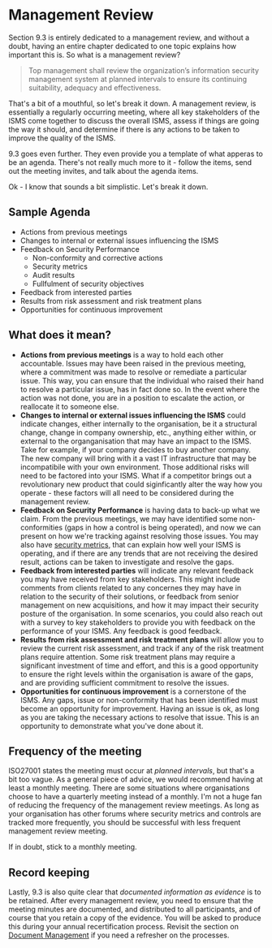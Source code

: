 # Management Review

Section 9.3 is entirely dedicated to a management review, and without a doubt, having an entire chapter dedicated to one topic explains how important this is.  So what is a management review?

> Top management shall review the organization’s information security management system at planned intervals to ensure its continuing suitability, adequacy and effectiveness.

That's a bit of a mouthful, so let's break it down.  A management review, is essentially a regularly occurring meeting, where all key stakeholders of the ISMS come together to discuss the overall ISMS, assess if things are going the way it should, and determine if there is any actions to be taken to improve the quality of the ISMS.

9.3 goes even further.  They even provide you a template of what apperas to be an agenda.  There's not really much more to it - follow the items, send out the meeting invites, and talk about the agenda items.

Ok - I know that sounds a bit simplistic.  Let's break it down.

## Sample Agenda
* Actions from previous meetings
* Changes to internal or external issues influencing the ISMS
* Feedback on Security Performance
    * Non-conformity and corrective actions
    * Security metrics
    * Audit results
    * Fullfulment of security objectives
* Feedback from interested parties
* Results from risk assessment and risk treatment plans
* Opportunities for continuous improvement

## What does it mean?
* **Actions from previous meetings** is a way to hold each other accountable.  Issues may have been raised in the previous meeting, where a commitment was made to resolve or remediate a particular issue.  This way, you can ensure that the individual who raised their hand to resolve a particular issue, has in fact done so.  In the event where the action was not done, you are in a position to escalate the action, or reallocate it to someone else.
* **Changes to internal or external issues influencing the ISMS** could indicate changes, either internally to the organisation, be it a structural change, change in company ownership, etc., anything either within, or external to the organganisation that may have an impact to the ISMS.  Take for example, if your company decides to buy another company.  The new company will bring with it a vast IT infrastructure that may be incompatibile with your own environment.  Those additional risks will need to be factored into your ISMS.  What if a competitor brings out a revolutionary new product that could siginficantly alter the way how you operate - these factors will all need to be considered during the management review.
* **Feedback on Security Performance** is having data to back-up what we claim.  From the previous meetings, we may have identified some non-conformities (gaps in how a control is being operated), and now we can present on how we're tracking against resolving those issues.  You may also have [security metrics](measures-and-metrics.md), that can explain how well your ISMS is operating, and if there are any trends that are not receiving the desired result, actions can be taken to investigate and resolve the gaps.
* **Feedback from interested parties** will indicate any relevant feedback you may have received from key stakeholders.  This might include comments from clients related to any concernes they may have in relation to the security of their solutions, or feedback from senior management on new acquisitions, and how it may impact their security posture of the organisation.  In some scenarios, you could also reach out with a survey to key stakeholders to provide you with feedback on the performance of your ISMS.  Any feedback is good feedback.
* **Results from risk assessment and risk treatment plans** will allow you to review the current risk assessment, and track if any of the risk treatment plans require attention.  Some risk treatment plans may require a significant investment of time and effort, and this is a good opportunity to ensure the right levels within the organisation is aware of the gaps, and are providing sufficient commitment to resolve the issues.
* **Opportunities for continuous improvement** is a cornerstone of the ISMS.  Any gaps, issue or non-conformity that has been identified must become an opportunity for improvement.  Having an issue is ok, as long as you are taking the necessary actions to resolve that issue.  This is an opportunity to demonstrate what you've done about it.

## Frequency of the meeting

ISO27001 states the meeting must occur at _planned intervals_, but that's a bit too vague.  As a general piece of advice, we would recommend having at least a monthly meeting.  There are some situations where organisations choose to have a quarterly meeting instead of a monthly.  I'm not a huge fan of reducing the frequency of the management review meetings.  As long as your organisation has other forums where security metrics and controls are tracked more frequently, you should be successful with less frequent management review meeting.

If in doubt, stick to a monthly meeting.

## Record keeping
Lastly, 9.3 is also quite clear that _documented information as evidence_ is to be retained.  After every management review, you need to ensure that the meeting minutes are documented, and distributed to all participants, and of course that you retain a copy of the evidence.  You will be asked to produce this during your annual recertification process.  Revisit the section on [Document Management](document-management.md) if you need a refresher on the processes.